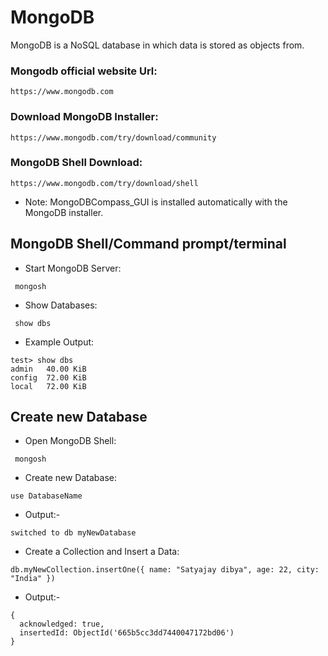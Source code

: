# MongoDB
MongoDB is a NoSQL database in which data is stored as objects from.

### Mongodb official website Url: 
```
https://www.mongodb.com 
```

### Download MongoDB Installer: 
```
https://www.mongodb.com/try/download/community
```

### MongoDB Shell Download: 
```
https://www.mongodb.com/try/download/shell
```


- Note:
MongoDBCompass_GUI is installed automatically with the MongoDB installer.


## MongoDB Shell/Command prompt/terminal


- Start MongoDB Server:

```
 mongosh
```

- Show Databases:

```
 show dbs
```

- Example Output:

```
test> show dbs
admin   40.00 KiB
config  72.00 KiB
local   72.00 KiB
```


## Create new Database


- Open MongoDB Shell:

```
 mongosh
```

- Create new Database:

```
use DatabaseName
```

- Output:-

```
switched to db myNewDatabase
```

- Create a Collection and Insert a Data:

```
db.myNewCollection.insertOne({ name: "Satyajay dibya", age: 22, city: "India" })
```

- Output:-
```
{
  acknowledged: true,
  insertedId: ObjectId('665b5cc3dd7440047172bd06')
}
```



